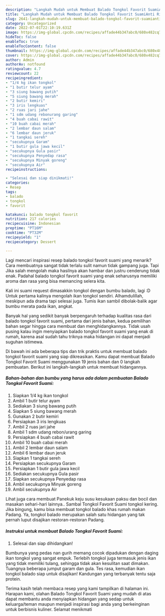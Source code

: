 ```yaml
---
description: "Langkah Mudah untuk Membuat Balado Tongkol Favorit SuamiAnti Ribet"
title: "Langkah Mudah untuk Membuat Balado Tongkol Favorit SuamiAnti Ribet"
slug: 2641-langkah-mudah-untuk-membuat-balado-tongkol-favorit-suamianti-ribet
category: Uncategorized
date: 2022-07-01T22:10:19.631Z
image: https://img-global.cpcdn.com/recipes/affade44b347abc0/680x482cq70/balado-tongkol-favorit-suami-foto-resep-utama.jpg
hideToc: false
enableToc: true
enableTocContent: false
thumbnail: https://img-global.cpcdn.com/recipes/affade44b347abc0/680x482cq70/balado-tongkol-favorit-suami-foto-resep-utama.jpg
cover: https://img-global.cpcdn.com/recipes/affade44b347abc0/680x482cq70/balado-tongkol-favorit-suami-foto-resep-utama.jpg
author: Admin
authorAv: notfound
ratingvalue: 4.7
reviewcount: 22
recipeingredient:
- "1/4 kg ikan tongkol"
- "1 butir telur ayam"
- "3 siung bawang putih"
- "5 siung bawang merah"
- "2 butir kemiri"
- "3 iris lengkuas"
- "2 ruas jari jahe"
- "1 sdm udang rebonurang garing"
- "4 buah cabai rawit"
- "10 buah cabai merah"
- "2 lembar daun salam"
- "6 lembar daun jeruk"
- "1 tangkai sereh"
- "secukupnya Garam"
- "1 butir gula jawa kecil"
- "secukupnya Gula pasir"
- "secukupnya Penyedap rasa"
- "secukupnya Minyak goreng"
- "secukupnya Air"
recipeinstructions:

- "Selesai dan siap dinikmati!"
categories:
- Resep
tags:
- balado
- tongkol
- favorit

katakunci: balado tongkol favorit 
nutrition: 217 calories
recipecuisine: Indonesian
preptime: "PT16M"
cooktime: "PT32M"
recipeyield: "1"
recipecategory: Dessert

---
```



Lagi mencari inspirasi resep balado tongkol favorit suami yang menarik? Cara membuatnya sangat tidak terlalu sulit namun tidak gampang juga. Tapi Jika salah mengolah maka hasilnya akan hambar dan justru cenderung tidak enak. Padahal balado tongkol favorit suami yang enak seharusnya memiliki aroma dan rasa yang bisa memancing selera kita.


Kali ini suami request dimasakkin tongkol dengan bumbu balado, lagi :D Untuk pertama kalinya mengolah ikan tongkol sendiri. Alhamdulillah, meskipun ada drama tapi selesai juga. Tumis ikan sambil dibolak-balik agar bumbu merata pada ikan, angkat.

Banyak hal yang sedikit banyak berpengaruh terhadap kualitas rasa dari balado tongkol favorit suami, pertama dari jenis bahan, kedua pemilihan bahan segar hingga cara membuat dan menghidangkannya. Tidak usah pusing kalau ingin menyiapkan balado tongkol favorit suami yang enak di rumah, karena asal sudah tahu triknya maka hidangan ini dapat menjadi suguhan istimewa.


Di bawah ini ada beberapa tips dan trik praktis untuk membuat balado tongkol favorit suami yang siap dikreasikan. Kamu dapat membuat Balado Tongkol Favorit Suami menggunakan 19 jenis bahan dan 0 langkah pembuatan. Berikut ini langkah-langkah untuk membuat hidangannya.

<!--inarticleads1-->

##### Bahan-bahan dan bumbu yang harus ada dalam pembuatan Balado Tongkol Favorit Suami:

1. Siapkan 1/4 kg ikan tongkol
1. Ambil 1 butir telur ayam
1. Sediakan 3 siung bawang putih
1. Siapkan 5 siung bawang merah
1. Gunakan 2 butir kemiri
1. Persiapkan 3 iris lengkuas
1. Ambil 2 ruas jari jahe
1. Ambil 1 sdm udang rebon/urang garing
1. Persiapkan 4 buah cabai rawit
1. Ambil 10 buah cabai merah
1. Ambil 2 lembar daun salam
1. Ambil 6 lembar daun jeruk
1. Siapkan 1 tangkai sereh
1. Persiapkan secukupnya Garam
1. Persiapkan 1 butir gula jawa kecil
1. Sediakan secukupnya Gula pasir
1. Siapkan secukupnya Penyedap rasa
1. Ambil secukupnya Minyak goreng
1. Ambil secukupnya Air


Lihat juga cara membuat Panekuk keju susu kesukaan paksu dan bocil dan masakan sehari-hari lainnya.. Sambal Tongkol Favorit Suami tongkol kering. Jika bingung, kamu bisa membuat tongkol balado khas rumah makan Padang. Ya, tongkol balado merupakan salah satu hidangan yang tak pernah luput disajikan restoran-restoran Padang. 

<!--inarticleads2-->

##### Instruksi untuk membuat Balado Tongkol Favorit Suami:


1. Selesai dan siap dihidangkan!

Bumbunya yang pedas nan gurih memang cocok dipadukan dengan daging ikan tongkol yang sangat empuk. Terlebih tongkol juga termasuk jenis ikan yang tidak memiliki tulang, sehingga tidak akan kesulitan saat dimakan. Tuangnya beberapa jumput garam dan gula. Tes rasa, kemudian ikan tongkol balado siap untuk disajikan! Kandungan yang terbanyak tentu saja protein. 

Terima kasih telah membaca resep yang kami tampilkan di halaman ini. Harapan kami, olahan Balado Tongkol Favorit Suami yang mudah di atas dapat membantu anda menyiapkan hidangan yang sedap untuk keluarga/teman maupun menjadi inspirasi bagi anda yang berkeinginan untuk berbisnis kuliner. Selamat menikmati
